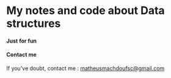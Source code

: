 # My notes and code about Data structures


#### Just for fun


#### Contact me

If you've doubt, contact me : matheusmachdoufsc@gmail.com
